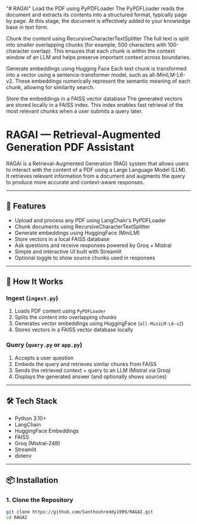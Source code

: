 "# RAGAI" 
Load the PDF using PyPDFLoader
The PyPDFLoader reads the document and extracts its contents into a structured format, typically page by page.
At this stage, the document is effectively added to your knowledge base in text form.

Chunk the content using RecursiveCharacterTextSplitter
The full text is split into smaller overlapping chunks (for example, 500 characters with 100-character overlap).
This ensures that each chunk is within the context window of an LLM and helps preserve important context across boundaries.

Generate embeddings using Hugging Face
Each text chunk is transformed into a vector using a sentence-transformer model, such as all-MiniLM-L6-v2.
These embeddings numerically represent the semantic meaning of each chunk, allowing for similarity search.

Store the embeddings in a FAISS vector database
The generated vectors are stored locally in a FAISS index.
This index enables fast retrieval of the most relevant chunks when a user submits a query later.

# RAGAI — Retrieval-Augmented Generation PDF Assistant

RAGAI is a Retrieval-Augmented Generation (RAG) system that allows users to interact with the content of a PDF using a Large Language Model (LLM). It retrieves relevant information from a document and augments the query to produce more accurate and context-aware responses.

---

## 🚀 Features

- Upload and process any PDF using LangChain's PyPDFLoader  
- Chunk documents using RecursiveCharacterTextSplitter  
- Generate embeddings using HuggingFace (MiniLM)  
- Store vectors in a local FAISS database  
- Ask questions and receive responses powered by Groq + Mistral  
- Simple and interactive UI built with Streamlit  
- Optional toggle to show source chunks used in responses

---

## 🧠 How It Works

### Ingest (`ingest.py`)
1. Loads PDF content using `PyPDFLoader`
2. Splits the content into overlapping chunks
3. Generates vector embeddings using HuggingFace (`all-MiniLM-L6-v2`)
4. Stores vectors in a FAISS vector database locally

### Query (`query.py` or `app.py`)
1. Accepts a user question
2. Embeds the query and retrieves similar chunks from FAISS
3. Sends the retrieved context + query to an LLM (Mistral via Groq)
4. Displays the generated answer (and optionally shows sources)

---

## 🛠️ Tech Stack

- Python 3.10+  
- LangChain  
- HuggingFace Embeddings  
- FAISS  
- Groq (Mistral-24B)  
- Streamlit  
- dotenv

---

## 📦 Installation

### 1. Clone the Repository

```bash
git clone https://github.com/Santhoshreddy1999/RAGAI.git
cd RAGAI

